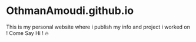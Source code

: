 # OthmanAmoudi.github.io
This is my personal website where i publish my info and project i worked on !
Come Say Hi ! :fire:
